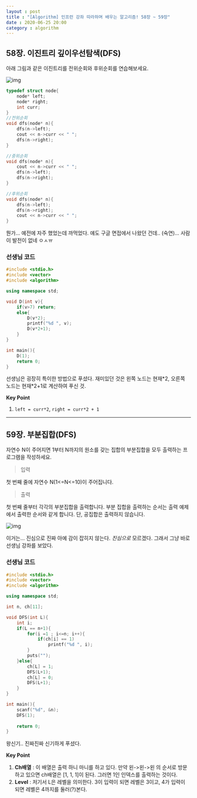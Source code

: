 ```yaml
---
layout : post
title : "[Algorithm] 인프런 강좌 따라하며 배우는 알고리즘! 58장 ~ 59장"
date : 2020-06-25 20:00
category : algorithm
---
```


## 58장. 이진트리 깊이우선탐색(DFS)

아래 그림과 같은 이진트리를 전위순회와 후위순회를 연습해보세요. 

![img](https://img1.daumcdn.net/thumb/R1280x0/?scode=mtistory2&fname=https%3A%2F%2Fk.kakaocdn.net%2Fdn%2FdCim19%2FbtqE8x5Zy2t%2F3mvmGuF1aAS4oNTzkSgnI1%2Fimg.png)

```c++
typedef struct node{
    node* left;
    node* right;
    int curr;
}
//전위순회
void dfs(node* n){
    dfs(n->left);
    cout << n->curr << " ";
    dfs(n->right);
}

//중위순회
void dfs(node* n){
    cout << n->curr << " ";
    dfs(n->left);
    dfs(n->right);
}

//후위순회
void dfs(node* n){
    dfs(n->left);
    dfs(n->right);
    cout << n->curr << " ";
}
```

뭔가... 예전에 자주 했었는데 까먹었다.
얘도 구글 면접에서 나왔던 건데.. (숙연)... 
사람이 발전이 없네 ㅇㅅㅠ

### 선생님 코드

```c++
#include <stdio.h>
#include <vector>
#include <algorithm>

using namespace std;

void D(int v){
    if(v>7) return;
    else{
        D(v*2);
        printf("%d ", v);
        D(v*2+1);
    }
}

int main(){
    D(1);
    return 0;
}
```

선생님은 굉장히 특이한 방법으로 푸셨다. 재미있던 것은 왼쪽 노드는 현재\*2, 오른쪽 노드는 현재\*2+1로 계산하여 푸신 것. 

**Key Point**
1. `left = curr*2`, `right = curr*2 + 1`


---


## 59장. 부분집합(DFS)

자연수 N이 주어지면 1부터 N까지의 원소를 갖는 집합의 부분집합을 모두 출력하는 프로그램을 작성하세요.

> 입력

첫 번째 줄에 자연수 N(1<=N<=10)이 주어집니다.

> 출력

첫 번째 줄부터 각각의 부분집합을 출력합니다. 부분 집합을 출력하는 순서는 출력 예제에서 출력한 순서와 같게 합니다. 단, 공집합은 출력하지 않습니다.

![img](https://img1.daumcdn.net/thumb/R1280x0/?scode=mtistory2&fname=https%3A%2F%2Fk.kakaocdn.net%2Fdn%2F2tlTO%2FbtqE9c1pmH2%2FE8tktgk5BZ3zqgcW5mu4d1%2Fimg.png)

이거는... 진심으로 진짜 아예 감이 잡히지 않는다.
*진심으로* 모르겠다. 그래서 그냥 바로 선생님 강좌를 보았다.

### 선생님 코드

```c++
#include <stdio.h>
#include <vector>
#include <algorithm>

using namespace std;

int n, ch[11];

void DFS(int L){
    int i;
    if(L == n+1){
        for(i =1 ; i<=n; i++){
            if(ch[i] == 1)
                printf("%d ", i);
        }
        puts("");
    }else{
        ch[L] = 1;
        DFS(L+1);
        ch[L] = 0;
        DFS(L+1);
    }
}

int main(){
    scanf("%d", &n);
    DFS(1);
    
    return 0;
}
```

왕신기.. 진짜진짜 신기하게 푸셨다. 

**Key Point**

1. **Ch배열** : 이 배열은 출력 하니 마니를 하고 있다. 만약 왼->왼->왼 의 순서로 방문하고 있으면 ch배열은 [1, 1, 1]이 된다. 그러면 1인 인덱스를 출력하는 것이다. 
2. **Level** : 저기서 L은 레벨을 의미한다. 3이 입력이 되면 레벨은 3이고, 4가 입력이 되면 레벨은 4까지를 둘러(?)본다.
